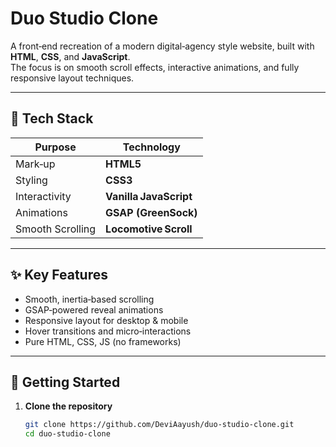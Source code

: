 # Duo Studio Clone

A front‑end recreation of a modern digital‑agency style website, built with **HTML**, **CSS**, and **JavaScript**.  
The focus is on smooth scroll effects, interactive animations, and fully responsive layout techniques.

---

## 🔧 Tech Stack

| Purpose           | Technology               |
|-------------------|--------------------------|
| Mark‑up           | **HTML5**                |
| Styling           | **CSS3**                 |
| Interactivity     | **Vanilla JavaScript**   |
| Animations        | **GSAP (GreenSock)**     |
| Smooth Scrolling  | **Locomotive Scroll**    |

---

## ✨ Key Features

- Smooth, inertia‑based scrolling  
- GSAP‑powered reveal animations  
- Responsive layout for desktop & mobile  
- Hover transitions and micro‑interactions  
- Pure HTML, CSS, JS (no frameworks)  

---

## 🚀 Getting Started

1. **Clone the repository**
   ```bash
   git clone https://github.com/DeviAayush/duo-studio-clone.git
   cd duo-studio-clone
